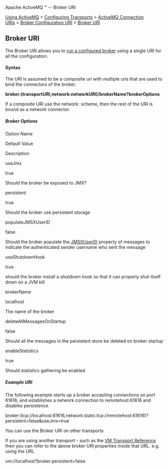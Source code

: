 Apache ActiveMQ ™ -- Broker URI 

[Using ActiveMQ](using-activemq.html) > [Configuring Transports](configuring-transports.html) > [ActiveMQ Connection URIs](activemq-connection-uris.html) > [Broker Configuration URI](broker-configuration-uri.html) > [Broker URI](broker-uri.html)


Broker URI
----------

The Broker URI allows you to [run a configured broker](run-broker.html) using a single URI for all the configuration.

#### Syntax

The URI is assumed to be a composite uri with multiple uris that are used to bind the connectors of the broker.

**broker:(transportURI,network:networkURI)/brokerName?brokerOptions**

If a composite URI use the network: scheme, then the rest of the URI is bound as a network connector.

##### Broker Options

Option Name

Default Value

Description

useJmx

true

Should the broker be exposed to JMX?

persistent

true

Should the broker use persistent storage

populateJMSXUserID

false

Should the broker populate the [JMSXUserID](jmsxuserid.html) property of messages to indicate the authenticated sender username who sent the message

useShutdownHook

true

should the broker install a shutdown hook so that it can properly shut itself down on a JVM kill

brokerName

localhost

The name of the broker

deleteAllMessagesOnStartup

false

Should all the messages in the persistent store be deleted on broker startup

enableStatistics

true

Should statistics gathering be enabled

##### Example URI

The following example starts up a broker accepting connections on port 61616, and establishes a network connection to remotehost:61616 and disables persistence.

broker:(tcp://localhost:61616,network:static:tcp://remotehost:61616)?persistent=false&useJmx=true

You can use the Broker URI on other transports

If you are using another transport - such as the [VM Transport Reference](vm-transport-reference.html) then you can refer to the above broker URI properties inside that URL. e.g. using the URL

vm://localhost?broker.persistent=false

